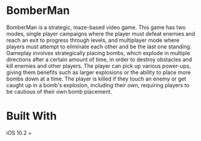 # BomberMan
BomberMan is a strategic, maze-based video game. This game has two modes,
single player campaigns where the player must defeat enemies and reach an exit to progress through levels, and multiplayer mode where players must attempt to eliminate each other and be the last one standing. Gameplay involves strategically placing bombs, which explode in multiple directions after a certain amount of time, in order to destroy obstacles and kill enemies and other players. The player can pick up various power-ups, giving them benefits such as larger explosions or the ability to place more bombs down at a time. The player is killed if they touch an enemy or get caught up in a bomb's explosion, including their own, requiring players to be cautious of their own bomb placement.

# Built With
iOS 10.2 +
